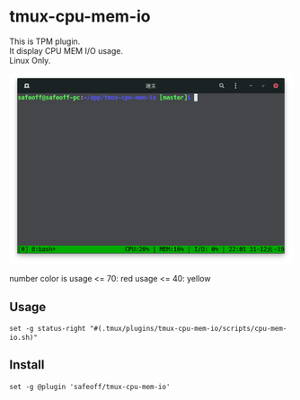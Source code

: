 # tmux-cpu-mem-io

This is TPM plugin.  
It display CPU MEM I/O usage.  
Linux Only.

![01](https://raw.githubusercontent.com/safeoff/tmux-cpu-mem-io/master/01.png)

number color is
usage <= 70: red
usage <= 40: yellow

## Usage
```
set -g status-right "#(.tmux/plugins/tmux-cpu-mem-io/scripts/cpu-mem-io.sh)"
```

## Install
```
set -g @plugin 'safeoff/tmux-cpu-mem-io'
```
